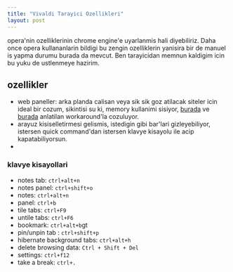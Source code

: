 ```yaml
---
title: "Vivaldi Tarayici Ozellikleri"
layout: post
---
```


opera'nin ozelliklerinin chrome engine'e uyarlanmis hali diyebiliriz. Daha once
opera kullananlarin bildigi bu zengin ozelliklerin yanisira bir de manuel is
yapma durumu burada da mevcut. Ben tarayicidan memnun kaldigim icin bu yuku de
ustlenmeye hazirim.

## ozellikler

* web paneller: arka planda calisan veya sik sik goz atilacak siteler icin ideal
bir cozum, sikintisi su ki, memory kullanimi sisiyor,
[burada](https://forum.vivaldi.net/topic/26623/zoom-find-in-page-other-actions-in-web-panels)
ve [burada](https://forum.vivaldi.net/topic/24540/hibernating-unloading-web-panels-content/14) anlatilan
workaround'la cozuluyor.
* arayuz kisiselletirmesi gelismis, istedigin gibi bar'lari gizleyebiliyor,
istersen quick command'dan istersen klavye kisayolu ile acip kapatabiliyorsun.
*

### klavye kisayollari

* notes tab: `ctrl+alt+n`
* notes panel: `ctrl+shift+o`
* notes: `ctrl+alt+n`
* panel: `ctrl+b`
* tile tabs: `ctrl+F9`
* untile tabs: `ctrl+F6`
* bookmark: `ctrl+alt+b`gt
* pin/unpin tab : `ctrl+shift+p`
* hibernate background tabs: `ctrl+alt+h`
* delete browsing data: `Ctrl + Shift + Del`
* settings: `ctrl+f12`
* take a break: `ctrl+.`
